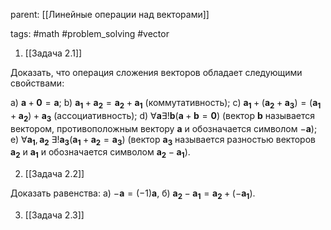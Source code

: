 parent: [[Линейные операции над векторами]]

tags: #math #problem_solving #vector


1. [[Задача 2.1]]

Доказать, что операция сложения векторов обладает следующими свойствами:

a) $\boldsymbol{a}+\boldsymbol{0}=\boldsymbol{a}$;
b) $\boldsymbol{a_1}+\boldsymbol{a_2}=\boldsymbol{a_2}+\boldsymbol{a_1}$ (коммутативность);
c) $\boldsymbol{a_1}+(\boldsymbol{a_2}+\boldsymbol{a_3})=(\boldsymbol{a_1}+\boldsymbol{a_2})+\boldsymbol{a_3}$ (ассоциативность);
d) $\forall\boldsymbol{a}\exists!\boldsymbol{b}(\boldsymbol{a}+\boldsymbol{b}=\boldsymbol{0})$ (вектор $\boldsymbol{b}$ называется вектором, противоположным вектору $\boldsymbol{a}$ и обозначается символом $-\boldsymbol{a}$);
e) $\forall\boldsymbol{a_1},\boldsymbol{a_2}\ \exists!\boldsymbol{a_3}(\boldsymbol{a_1}+\boldsymbol{a_2}=\boldsymbol{a_3})$ (вектор $\boldsymbol{a_3}$ называется разностью векторов $\boldsymbol{a_2}$ и $\boldsymbol{a_1}$ и обозначается символом $\boldsymbol{a_2}-\boldsymbol{a_1}$).

2. [[Задача 2.2]]

Доказать равенства:   а) $-\boldsymbol{a}=(-1)\boldsymbol{a}$,   б) $\boldsymbol{a_2}-\boldsymbol{a_1}=\boldsymbol{a_2}+(-\boldsymbol{a_1})$.

3. [[Задача 2.3]]

